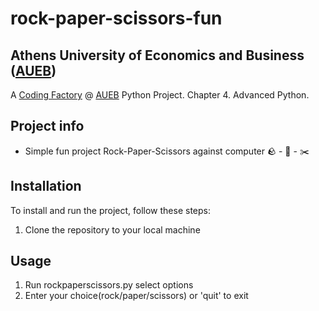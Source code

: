 # rock-paper-scissors-fun

## Athens University of Economics and Business ([AUEB](https://aueb.gr/))
A [Coding Factory](https://codingfactory.aueb.gr/) @ [AUEB](https://aueb.gr/) Python Project. Chapter 4. Advanced Python.

## Project info
- Simple fun project Rock-Paper-Scissors against computer :rock: - :page_facing_up: - :scissors:

## Installation
To install and run the project, follow these steps:
1. Clone the repository to your local machine

## Usage
1. Run rockpaperscissors.py select options
2. Enter your choice(rock/paper/scissors) or 'quit' to exit

